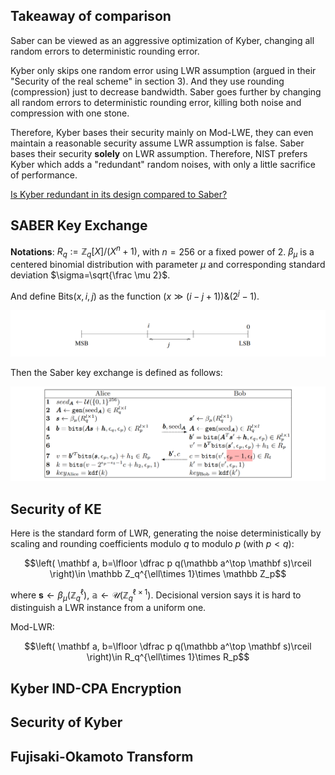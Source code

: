 <script type="text/javascript" charset="utf-8" 
src="https://cdn.mathjax.org/mathjax/latest/MathJax.js?config=TeX-AMS-MML_HTMLorMML,
https://vincenttam.github.io/javascripts/MathJaxLocal.js">
</script>


## Takeaway of comparison
Saber can be viewed as an aggressive optimization of Kyber, changing all random errors to deterministic rounding error. 

Kyber only skips one random error using LWR assumption (argued in their "Security of the real scheme" in section 3). And they use rounding (compression) just to decrease bandwidth. Saber goes further by changing all random errors to deterministic rounding error, killing both noise and compression with one stone.

Therefore, Kyber bases their security mainly on Mod-LWE, they can even maintain a reasonable security assume LWR assumption is false. Saber bases their security **solely** on LWR assumption. Therefore, NIST prefers Kyber which adds a "redundant" random noises, with only a little sacrifice of performance.

[Is Kyber redundant in its design compared to Saber?](https://crypto.stackexchange.com/q/112841/113874)

## SABER Key Exchange
**Notations**: $R_q:=\mathbb Z_q[X]/(X^n+1)$, with $n=256$ or a fixed power of 2. $\beta_\mu$ is a centered binomial distribution with parameter $\mu$ and corresponding standard deviation $\sigma=\sqrt{\frac \mu 2}$.

And define $\text{Bits}(x,i,j)$ as the function $(x\gg (i-j+1))\&(2^j -1)$.

![Bits function, get lower $j$ bits from the $i$-th position.](/assets/blogs/bits_saber.png)

Then the Saber key exchange is defined as follows:

![Saber key exchange](/assets/blogs/ke_saber.png)

## Security of KE
Here is the standard form of LWR, generating the noise deterministically by scaling and rounding coefficients modulo $q$ to modulo $p$ (with $p < q$):

$$\left( \mathbf a, b=\lfloor \dfrac p q(\mathbb a^\top \mathbf s)\rceil \right)\in \mathbb Z_q^{\ell\times 1}\times \mathbb Z_p$$

where $\mathbf s\leftarrow \beta_\mu(\mathbb Z_q^\ell)$, $\mathbb a\leftarrow \mathcal U(\mathbb Z_q^{\ell\times 1})$. Decisional version says it is hard to distinguish a LWR instance from a uniform one.

Mod-LWR:

$$\left( \mathbf a, b=\lfloor \dfrac p q(\mathbb a^\top \mathbf s)\rceil \right)\in R_q^{\ell\times 1}\times R_p$$

## Kyber IND-CPA Encryption

## Security of Kyber

## Fujisaki-Okamoto Transform